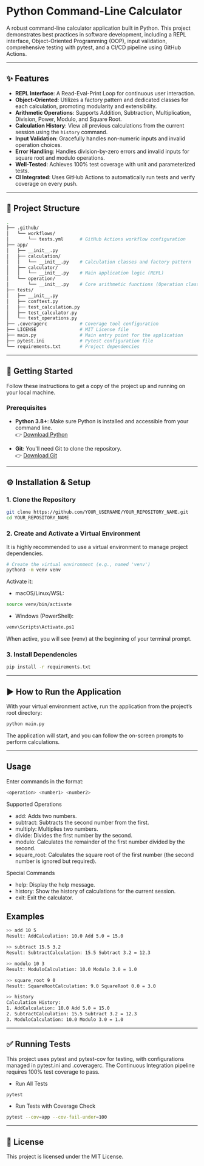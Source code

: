 # Python Command-Line Calculator

A robust command-line calculator application built in Python. This project demonstrates best practices in software development, including a REPL interface, Object-Oriented Programming (OOP), input validation, comprehensive testing with pytest, and a CI/CD pipeline using GitHub Actions.

---

## ✨ Features

- **REPL Interface**: A Read-Eval-Print Loop for continuous user interaction.  
- **Object-Oriented**: Utilizes a factory pattern and dedicated classes for each calculation, promoting modularity and extensibility.  
- **Arithmetic Operations**: Supports Addition, Subtraction, Multiplication, Division, Power, Modulo, and Square Root.  
- **Calculation History**: View all previous calculations from the current session using the `history` command.  
- **Input Validation**: Gracefully handles non-numeric inputs and invalid operation choices.  
- **Error Handling**: Handles division-by-zero errors and invalid inputs for square root and modulo operations.  
- **Well-Tested**: Achieves 100% test coverage with unit and parameterized tests.  
- **CI Integrated**: Uses GitHub Actions to automatically run tests and verify coverage on every push.  

---

## 📂 Project Structure

```bash
.
├── .github/
│   └── workflows/
│       └── tests.yml      # GitHub Actions workflow configuration
├── app/
│   ├── __init__.py
│   ├── calculation/
│   │   └── __init__.py    # Calculation classes and factory pattern
│   ├── calculator/
│   │   └── __init__.py    # Main application logic (REPL)
│   └── operation/
│       └── __init__.py    # Core arithmetic functions (Operation class)
├── tests/
│   ├── __init__.py
│   ├── conftest.py
│   ├── test_calculation.py
│   ├── test_calculator.py
│   └── test_operations.py
├── .coveragerc            # Coverage tool configuration
├── LICENSE                # MIT License file
├── main.py                # Main entry point for the application
├── pytest.ini             # Pytest configuration file
└── requirements.txt       # Project dependencies
```

---

## 🚀 Getting Started

Follow these instructions to get a copy of the project up and running on your local machine.

### Prerequisites

- **Python 3.8+**: Make sure Python is installed and accessible from your command line.  
  👉 [Download Python](https://www.python.org/downloads/)  

- **Git**: You'll need Git to clone the repository.  
  👉 [Download Git](https://git-scm.com/downloads)  

---

## ⚙️ Installation & Setup

### 1. Clone the Repository

```bash
git clone https://github.com/YOUR_USERNAME/YOUR_REPOSITORY_NAME.git
cd YOUR_REPOSITORY_NAME
```
### 2. Create and Activate a Virtual Environment

It is highly recommended to use a virtual environment to manage project dependencies.
```bash
# Create the virtual environment (e.g., named 'venv')
python3 -m venv venv
```

Activate it:

- macOS/Linux/WSL:
```bash
source venv/bin/activate
```

- Windows (PowerShell):
```bash
venv\Scripts\Activate.ps1
```

When active, you will see (venv) at the beginning of your terminal prompt.

### 3. Install Dependencies
```bash
pip install -r requirements.txt
```

---
## ▶️ How to Run the Application

With your virtual environment active, run the application from the project’s root directory:
```bash
python main.py
```

The application will start, and you can follow the on-screen prompts to perform calculations.

---
## Usage

Enter commands in the format:
```bash
<operation> <number1> <number2>
```
Supported Operations

- add: Adds two numbers.
- subtract: Subtracts the second number from the first.
- multiply: Multiplies two numbers.
- divide: Divides the first number by the second.
- modulo: Calculates the remainder of the first number divided by the second.
- square_root: Calculates the square root of the first number (the second number is ignored but required).

Special Commands

- help: Display the help message.
- history: Show the history of calculations for the current session.
- exit: Exit the calculator.

## Examples
```bash
>> add 10 5
Result: AddCalculation: 10.0 Add 5.0 = 15.0

>> subtract 15.5 3.2
Result: SubtractCalculation: 15.5 Subtract 3.2 = 12.3

>> modulo 10 3
Result: ModuloCalculation: 10.0 Modulo 3.0 = 1.0

>> square_root 9 0
Result: SquareRootCalculation: 9.0 SquareRoot 0.0 = 3.0

>> history
Calculation History:
1. AddCalculation: 10.0 Add 5.0 = 15.0
2. SubtractCalculation: 15.5 Subtract 3.2 = 12.3
3. ModuloCalculation: 10.0 Modulo 3.0 = 1.0
```

---
## ✅ Running Tests

This project uses pytest and pytest-cov for testing, with configurations managed in pytest.ini and .coveragerc.
The Continuous Integration pipeline requires 100% test coverage to pass.

- Run All Tests
```bash
pytest
```

- Run Tests with Coverage Check
```bash
pytest --cov=app --cov-fail-under=100
```
---

## 📄 License

This project is licensed under the MIT License.